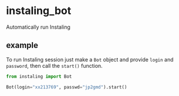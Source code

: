 # instaling_bot
Automatically run Instaling

## example

To run Instaling session just make a `Bot` object and provide `login` and `password`, then call the `start()` function.

```python
from instaling import Bot

Bot(login="xx213769", passwd="jp2gmd").start()
```


